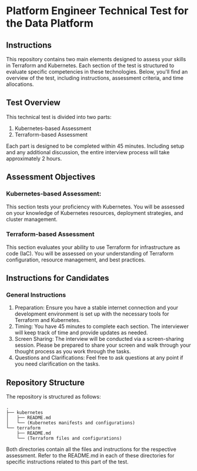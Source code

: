 # Platform Engineer Technical Test for the Data Platform

## Instructions
This repository contains two main elements designed to assess your skills in Terraform and Kubernetes. Each section of the test is structured to evaluate specific competencies in these technologies. Below, you'll find an overview of the test, including instructions, assessment criteria, and time allocations.

## Test Overview
This technical test is divided into two parts:

1. Kubernetes-based Assessment
2. Terraform-based Assessment

Each part is designed to be completed within 45 minutes. Including setup and any additional discussion, the entire interview process will take approximately 2 hours.

## Assessment Objectives
### Kubernetes-based Assessment: 
This section tests your proficiency with Kubernetes. You will be assessed on your knowledge of Kubernetes resources, deployment strategies, and cluster management.
### Terraform-based Assessment 
This section evaluates your ability to use Terraform for infrastructure as code (IaC). You will be assessed on your understanding of Terraform configuration, resource management, and best practices.

## Instructions for Candidates
### General Instructions
1. Preparation: Ensure you have a stable internet connection and your development environment is set up with the necessary tools for Terraform and Kubernetes.
2. Timing: You have 45 minutes to complete each section. The interviewer will keep track of time and provide updates as needed.
3. Screen Sharing: The interview will be conducted via a screen-sharing session. Please be prepared to share your screen and walk through your thought process as you work through the tasks.
4. Questions and Clarifications: Feel free to ask questions at any point if you need clarification on the tasks.

## Repository Structure
The repository is structured as follows:

```
.
├── kubernetes
│   ├── README.md
│   └── (Kubernetes manifests and configurations)
└── terraform
    ├── README.md
    └── (Terraform files and configurations)
```

Both directories contain all the files and instructions for the respective assessment. Refer to the README.md in each of these directories for specific instructions related to this part of the test.
